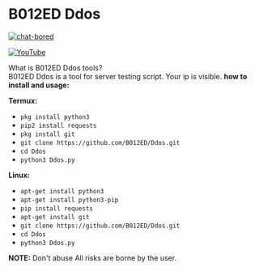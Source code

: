 # B012ED Ddos

[![chat-bored](https://img.shields.io/badge/endpoint?url=https://b012ed.github.io/chat-B012ED.json&style=?style=for-the-badge&logo=steam)](https://b012ed.github.io/chat.html)

[![YouTube](https://img.shields.io/badge/endpoint?url=https://b012ed.github.io/B012ED.json&style=?style=for-the-badge&logo=youtube)](https://www.youtube.com/channel/UCIqT1hHplli4XvJj7ZUEMzA) 

What is B012ED Ddos tools?<br>
B012ED Ddos is a tool for server testing script. Your ip is visible.
**how to install and usage:**

**Termux:**
* `pkg install python3`
* `pip2 install requests`
* `pkg install git`
* `git clone https://github.com/B012ED/Ddos.git`
* `cd Ddos`
* `python3 Ddos.py`

**Linux:**
* `apt-get install python3`
* `apt-get install python3-pip`
* `pip install requests`
* `apt-get install git`
* `git clone https://github.com/B012ED/Ddos.git`
* `cd Ddos`
* `python3 Ddos.py`

**NOTE:** Don't abuse All risks are borne by the user.
